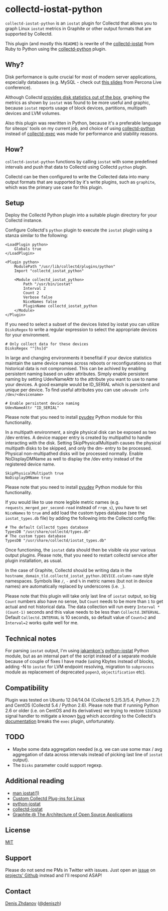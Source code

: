 collectd-iostat-python
======================

`collectd-iostat-python` is an `iostat` plugin for Collectd that allows you to
graph Linux `iostat` metrics in Graphite or other output formats that are
supported by Collectd.

This plugin (and mostly this `README`) is rewrite of the
[collectd-iostat](https://github.com/keirans/collectd-iostat) from Ruby to Python
using the
[collectd-python](http://collectd.org/documentation/manpages/collectd-python.5.shtml)
plugin.


Why?
----

Disk performance is quite crucial for most of modern server
applications, especially databases (e.g. MySQL - check out [this
slides](http://www.percona.com/live/mysql-conference-2013/sessions/monitoring-io-performance-using-iostat-and-pt-diskstats)
from Percona Live conference).

Although Collectd [provides disk statistics out of the
box](https://collectd.org/wiki/index.php/Plugin:Disk), graphing the metrics as
shown by `iostat` was found to be more useful and graphic, because `iostat`
reports usage of block devices, partitions, multipath devices and LVM volumes.

Also this plugin was rewritten in Python, because it's a preferable language for
siteops' tools on my current job, and choice of using
[collectd-python](http://collectd.org/documentation/manpages/collectd-python.5.shtml)
instead of
[collectd-exec](https://collectd.org/documentation/manpages/collectd-exec.5.shtml)
was made for performance and stability reasons.


How?
----

`collectd-iostat-python` functions by calling `iostat` with some predefined
intervals and push that data to Collectd using Collectd `python` plugin.

Collectd can be then configured to write the Collected data into many output
formats that are supported by it's write plugins, such as `graphite`, which was
the primary use case for this plugin.


Setup
-----

Deploy the Collectd Python plugin into a suitable plugin directory for your
Collectd instance.

Configure Collectd's `python` plugin to execute the `iostat` plugin using a
stanza similar to the following:


```
<LoadPlugin python>
    Globals true
</LoadPlugin>

<Plugin python>
    ModulePath "/usr/lib/collectd/plugins/python"
    Import "collectd_iostat_python"

    <Module collectd_iostat_python>
        Path "/usr/bin/iostat"
        Interval 2
        Count 2
        Verbose false
        NiceNames false
        PluginName collectd_iostat_python
    </Module>
</Plugin>
```

If you need to select a subset of the devices listed by iostat you can utilize 
`DisksRegex` to write a regular expression to select the appropriate devices for your environment.
```
# Only collect data for these devices
DisksRegex "^[hs]d"
```

In large and changing environments it benefital if your device statistics maintain the same device names across reboots or reconfigurations so that historical data is not compromised. This can be achived by enabling persistent naming based on udev attributes.
Simply enable persistent naming by setting UdevNameAttr to the attribute you want to use to name your devices. A good example would be ID_SERIAL which is persistent and unique per device. To find useful attributes you can use `udevadm info /dev/<devicename>`
```
# Enable persistent device naming
UdevNameAttr "ID_SERIAL"
```

Please note that you need to install [pyudev](https://pyudev.readthedocs.io/en/latest/) Python module for this functionality.

In a multipath environment, a single physical disk can be exposed as two /dev entries. A device mapper entry is created by multipathd to handle interacting with the disk. Setting SkipPhysicalMultipath causes the physical multipath disks to be skipped, and only the dm- entry to be processed. Physical non-multipathed disks will be processed normally. Enable NoDisplayDMName as well to display the /dev entry instead of the registered device name.

```
SkipPhysicalMultipath true
NoDisplayDMName true
```

Please note that you need to install [pyudev](https://pyudev.readthedocs.io/en/latest/) Python module for this functionality.


If you would like to use more legible metric names (e.g.
`requests_merged_per_second-read` instead of `rrqm_s`), you have to set
`NiceNames` to `true` and add load the custom types database (see the
`iostat_types.db` file) by adding the following into the Collectd config file:

```
# The default Collectd types database
TypesDB "/usr/share/collectd/types.db"
# The custom types database
TypesDB "/usr/share/collectd/iostat_types.db"
```

Once functioning, the `iostat` data should then be visible via your various
output plugins. Please note, that you need to restart collectd service after
plugin installation, as usual.

In the case of Graphite, Collectd should be writing data in the
`hostname_domain_tld.collectd_iostat_python.DEVICE.column-name` style namespaces.
Symbols like `/`, `-` and `%` in metric names (but not in device names) are
automatically replaced by underscores (i.e. `_`).

Please note that this plugin will take only last line of `iostat`
output, so big `Count` numbers also have no sense, but `Count` needs
to be more than `1` to get actual and not historical data. The data
collection will run every `Interval * (Count-1)` seconds and this
value needs to be less than `Collectd.INTERVAL`. Default
`Collectd.INTERVAL` is 10 seconds, so default value of `Count=2` and
`Interval=2` works quite well for me.


Technical notes
---------------

For parsing `iostat` output, I'm using
[jakamkon's](https://bitbucket.org/jakamkon)
[python-iostat](https://bitbucket.org/jakamkon/python-iostat) Python module, but
as an internal part of the script instead of a separate module because of couple
of fixes I have made (using Kbytes instead of blocks, adding -N to `iostat` for
LVM endpoint resolving, migration to `subprocess` module as replacement of
deprecated `popen3`, `objectification` etc).


Compatibility
-------------

Plugin was tested on Ubuntu 12.04/14.04 (Collectd 5.2/5.3/5.4, Python 2.7) and
CentOS (Collectd 5.4 / Python 2.6). Please note that if running Python 2.6 or
older (i.e. on CentOS and its derivatives) we trying to restore `SIGCHLD` signal
handler to mitigate a known [bug](http://bugs.python.org/issue1731717) which
according to the Collectd's
[documentation](https://collectd.org/documentation/manpages/collectd-python.5.shtml#configuration)
breaks the `exec` plugin, unfortunately.


TODO
----

* Maybe some data aggregation needed (e.g. we can use some max / avg aggregation
of data across intervals instead of picking last line of `iostat` output).
* The `Disks` parameter could support regexp.


Additional reading
------------------

* [man iostat(1)](http://linux.die.net/man/1/iostat)
* [Custom Collectd Plug-ins for Linux](http://support.rightscale.com/12-Guides/RightScale_101/08-Management_Tools/Monitoring_System/Writing_custom_collectd_plugins/Custom_Collectd_Plug-ins_for_Linux)
* [python-iostat](https://bitbucket.org/jakamkon/python-iostat)
* [collectd-iostat](https://github.com/keirans/collectd-iostat)
* [Graphite @ The Architecture of Open Source Applications](http://www.aosabook.org/en/graphite.html)

License
-------

[MIT](http://mit-license.org/)


Support
-------

Please do not send me PMs in Twitter with issues. Just open an [issue](https://github.com/deniszh/collectd-iostat-python/issues) on [projects' Github](https://github.com/deniszh/collectd-iostat-python) instead and I'll respond ASAP!


Contact
-------

[Denis Zhdanov](mailto:denis.zhdanov@gmail.com)
([@deniszh](http://twitter.com/deniszh))
